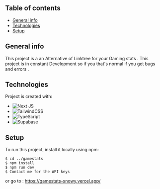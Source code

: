 ## Table of contents
* [General info](#general-info)
* [Technologies](#technologies)
* [Setup](#setup)

## General info
This project is a an Alternative of Linktree for your Gaming stats .
This project is in constant Development so if you that's normal if you get bugs and errors .
	
## Technologies
Project is created with:
* ![Next JS](https://img.shields.io/badge/Next-black?style=for-the-badge&logo=next.js&logoColor=white)
* ![TailwindCSS](https://img.shields.io/badge/tailwindcss-%2338B2AC.svg?style=for-the-badge&logo=tailwind-css&logoColor=white)
* ![TypeScript](https://img.shields.io/badge/typescript-%23007ACC.svg?style=for-the-badge&logo=typescript&logoColor=white)
* ![Supabase](https://img.shields.io/badge/Supabase-3ECF8E?style=for-the-badge&logo=supabase&logoColor=white)
	
## Setup
To run this project, install it locally using npm:

```
$ cd ../gamestats
$ npm install
$ npm run dev
$ Contact me for the API keys
```
or go to :
https://gamestats-snowy.vercel.app/
